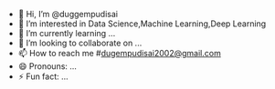 - 👋 Hi, I’m @duggempudisai
- 👀 I’m interested in Data Science,Machine Learning,Deep Learning
- 🌱 I’m currently learning ...
- 💞️ I’m looking to collaborate on ...
- 📫 How to reach me #dugempudisai2002@gmail.com
- 😄 Pronouns: ...
- ⚡ Fun fact: ...

<!---
duggempudisai/duggempudisai is a ✨ special ✨ repository because its `README.md` (this file) appears on your GitHub profile.
You can click the Preview link to take a look at your changes.
--->
